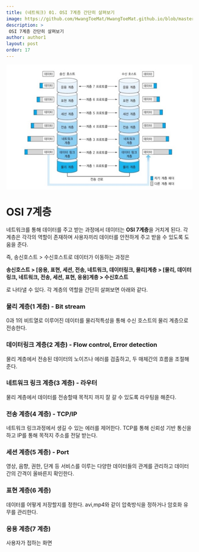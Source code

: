 ```yaml
---
title: (네트워크) 01. OSI 7계층 간단히 살펴보기
image: https://github.com/HwangToeMat/HwangToeMat.github.io/blob/master/Computer-Science/image/NW/01/Untitled.png?raw=true
description: >
 OSI 7계층 간단히 살펴보기
author: author1
layout: post
order: 17
---
```


<img src="https://github.com/HwangToeMat/HwangToeMat.github.io/blob/master/Computer-Science/image/NW/01/Untitled%201.png?raw=true" style="max-width:100%;margin-left: auto; margin-right: auto; display: block;">

# OSI 7계층

네트워크를 통해 데이터를 주고 받는 과정에서 데이터는 **OSI 7계층**을 거치게 된다. 각 계층은 각각의 역할이 존재하며 사용자끼리 데이터를 안전하게 주고 받을 수 있도록 도움을 준다.

즉, 송신호스트 > 수신호스트로 데이터가 이동하는 과정은

**송신호스트 > [응용, 표현, 세션, 전송, 네트워크, 데이터링크, 물리]계층 > [물리, 데이터링크, 네트워크, 전송, 세션, 표현, 응용]계층 > 수신호스트**

로 나타낼 수 있다. 각 계층의 역할을 간단히 살펴보면 아래와 같다.

### 물리 계층(1 계층) - Bit stream

0과 1의 비트열로 이루어진 데이터를 물리적특성을 통해 수신 호스트의 물리 계층으로 전송한다.

### 데이터링크 계층(2 계층) - Flow control, Error detection

물리 계층에서 전송된 데이터의 노이즈나 에러를 검출하고, 두 매체간의 흐름을 조절해준다.

### 네트워크 링크 계층(3 계층) - 라우터

물리 계층에서 데이터를 전송할때 목적지 까지 잘 갈 수 있도록 라우팅을 해준다.

### 전송 계층(4 계층) - TCP/IP

네트워크 링크과정에서 생길 수 있는 에러를 제어한다. TCP를 통해 신뢰성 기반 통신을 하고 IP를 통해 목적지 주소를 전달 받는다.

### 세션 계층(5 계층) - Port

영상, 음향, 권한, 단계 등 서비스를 이루는 다양한 데이터들의 관계를 관리하고 데이터 간의 간격이 올바른지 확인한다.

### 표현 계층(6 계층)

데이터를 어떻게 저장할지를 정한다. avi,mp4와 같이 압축방식을 정하거나 암호화 유무를 관리한다.

### 응용 계층(7 계층)

사용자가 접하는 화면
